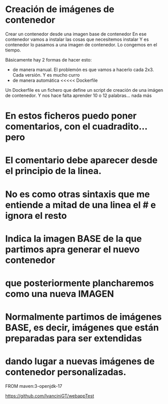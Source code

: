 # Creación de imágenes de contenedor

Crear un contenedor desde una imagen base de contenedor
En ese contenedor vamos a instalar las cosas que necesitemos instalar
Y es contenedor lo pasamos a una imagen de contenedor. Lo congemos en el tiempo.

Básicamente hay 2 formas de hacer esto: 
- de manera manual. El problemón es que vamos a hacerlo cada 2x3. Cada versión. Y es mucho curro
- de manera automática <<<<<
    Dockerfile

Un Dockerfile es un fichero que define un script de creación de una imágen de contenedor.
Y nos hace falta aprender 10 o 12 palabras... nada más

# En estos ficheros puedo poner comentarios, con el cuadradito... pero
# El comentario debe aparecer desde el principio de la linea.
# No es como otras sintaxis que me entiende a mitad de una linea el # e ignora el resto

# Indica la imagen BASE de la que partimos apra generar el nuevo contenedor 
# que posteriormente plancharemos como una nueva IMAGEN
# Normalmente partimos de imágenes BASE, es decir, imágenes que están preparadas para ser extendidas
# dando lugar a nuevas imágenes de contenedor personalizadas.
FROM maven:3-openjdk-17

https://github.com/IvanciniGT/webappTest